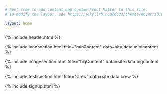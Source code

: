 ```yaml
---
# Feel free to add content and custom Front Matter to this file.
# To modify the layout, see https://jekyllrb.com/docs/themes/#overriding-theme-defaults

layout: home
---
```


<!-- Masthead -->
{% include header.html %}
<!-- Icons Grid -->
{% include iconsection.html title="minContent" data=site.data.minicontent %}

<!-- Image Showcases -->
{% include imagesection.html title="bigContent" data=site.data.bigcontent %}

<!-- Testimonials -->
{% include testisection.html title="Crew" data=site.data.crew %}

<!-- Call to Action -->
{% include signup.html %}